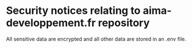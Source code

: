 # Security notices relating to aima-developpement.fr repository

All sensitive data are encrypted and all other data are stored in an .env file.
